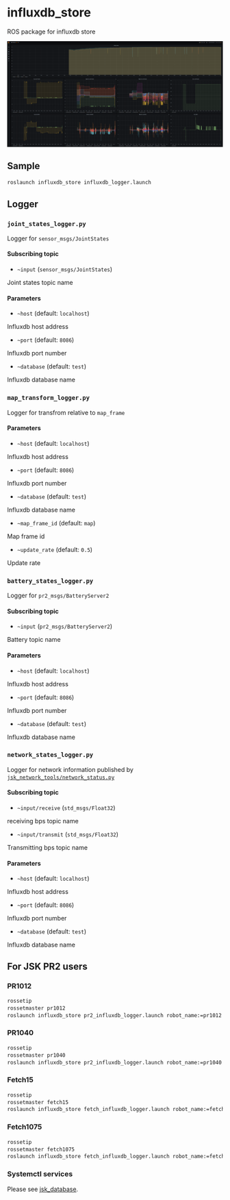 # influxdb_store

ROS package for influxdb store

![influxdb_grafana](./.media/influxdb_grafana.png)

## Sample

```bash
roslaunch influxdb_store influxdb_logger.launch
```

## Logger

### `joint_states_logger.py`

Logger for `sensor_msgs/JointStates`

#### Subscribing topic

- `~input` (`sensor_msgs/JointStates`)

Joint states topic name

#### Parameters

- `~host` (default: `localhost`)

Influxdb host address

- `~port` (default: `8086`)

Influxdb port number

- `~database` (default: `test`)

Influxdb database name

### `map_transform_logger.py`

Logger for transfrom relative to `map_frame`

#### Parameters

- `~host` (default: `localhost`)

Influxdb host address

- `~port` (default: `8086`)

Influxdb port number

- `~database` (default: `test`)

Influxdb database name

- `~map_frame_id` (default: `map`)

Map frame id

- `~update_rate` (default: `0.5`)

Update rate

### `battery_states_logger.py`

Logger for `pr2_msgs/BatteryServer2`

#### Subscribing topic

- `~input` (`pr2_msgs/BatteryServer2`)

Battery topic name

#### Parameters

- `~host` (default: `localhost`)

Influxdb host address

- `~port` (default: `8086`)

Influxdb port number

- `~database` (default: `test`)

Influxdb database name

### `network_states_logger.py`

Logger for network information published by [`jsk_network_tools/network_status.py`](https://github.com/jsk-ros-pkg/jsk_common/tree/master/jsk_network_tools)

#### Subscribing topic

- `~input/receive` (`std_msgs/Float32`)

receiving bps topic name

- `~input/transmit` (`std_msgs/Float32`)

Transmitting bps topic name

#### Parameters

- `~host` (default: `localhost`)

Influxdb host address

- `~port` (default: `8086`)

Influxdb port number

- `~database` (default: `test`)

Influxdb database name

## For JSK PR2 users

### PR1012

```bash
rossetip
rossetmaster pr1012
roslaunch influxdb_store pr2_influxdb_logger.launch robot_name:=pr1012
```

### PR1040

```bash
rossetip
rossetmaster pr1040
roslaunch influxdb_store pr2_influxdb_logger.launch robot_name:=pr1040
```

### Fetch15

```bash
rossetip
rossetmaster fetch15
roslaunch influxdb_store fetch_influxdb_logger.launch robot_name:=fetch15
```

### Fetch1075

```bash
rossetip
rossetmaster fetch1075
roslaunch influxdb_store fetch_influxdb_logger.launch robot_name:=fetch1075
```

### Systemctl services

Please see [jsk_database](https://github.com/knorth55/jsk_database).
